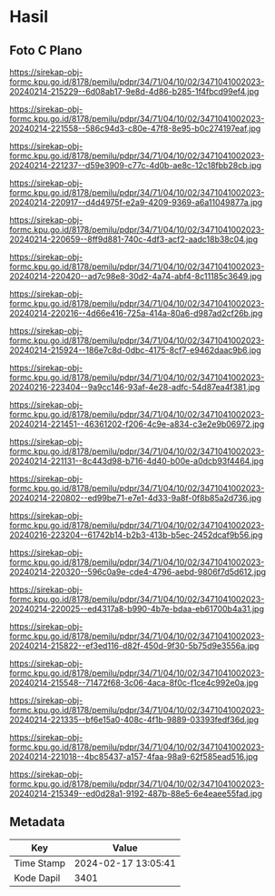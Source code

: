 # Hasil

## Foto C Plano

https://sirekap-obj-formc.kpu.go.id/8178/pemilu/pdpr/34/71/04/10/02/3471041002023-20240214-215229--6d08ab17-9e8d-4d86-b285-1f4fbcd99ef4.jpg

https://sirekap-obj-formc.kpu.go.id/8178/pemilu/pdpr/34/71/04/10/02/3471041002023-20240214-221558--586c94d3-c80e-47f8-8e95-b0c274197eaf.jpg

https://sirekap-obj-formc.kpu.go.id/8178/pemilu/pdpr/34/71/04/10/02/3471041002023-20240214-221237--d59e3909-c77c-4d0b-ae8c-12c18fbb28cb.jpg

https://sirekap-obj-formc.kpu.go.id/8178/pemilu/pdpr/34/71/04/10/02/3471041002023-20240214-220917--d4d4975f-e2a9-4209-9369-a6a11049877a.jpg

https://sirekap-obj-formc.kpu.go.id/8178/pemilu/pdpr/34/71/04/10/02/3471041002023-20240214-220659--8ff9d881-740c-4df3-acf2-aadc18b38c04.jpg

https://sirekap-obj-formc.kpu.go.id/8178/pemilu/pdpr/34/71/04/10/02/3471041002023-20240214-220420--ad7c98e8-30d2-4a74-abf4-8c11185c3649.jpg

https://sirekap-obj-formc.kpu.go.id/8178/pemilu/pdpr/34/71/04/10/02/3471041002023-20240214-220216--4d66e416-725a-414a-80a6-d987ad2cf26b.jpg

https://sirekap-obj-formc.kpu.go.id/8178/pemilu/pdpr/34/71/04/10/02/3471041002023-20240214-215924--186e7c8d-0dbc-4175-8cf7-e9462daac9b6.jpg

https://sirekap-obj-formc.kpu.go.id/8178/pemilu/pdpr/34/71/04/10/02/3471041002023-20240216-223404--9a9cc146-93af-4e28-adfc-54d87ea4f381.jpg

https://sirekap-obj-formc.kpu.go.id/8178/pemilu/pdpr/34/71/04/10/02/3471041002023-20240214-221451--46361202-f206-4c9e-a834-c3e2e9b06972.jpg

https://sirekap-obj-formc.kpu.go.id/8178/pemilu/pdpr/34/71/04/10/02/3471041002023-20240214-221131--8c443d98-b716-4d40-b00e-a0dcb93f4464.jpg

https://sirekap-obj-formc.kpu.go.id/8178/pemilu/pdpr/34/71/04/10/02/3471041002023-20240214-220802--ed99be71-e7e1-4d33-9a8f-0f8b85a2d736.jpg

https://sirekap-obj-formc.kpu.go.id/8178/pemilu/pdpr/34/71/04/10/02/3471041002023-20240216-223204--61742b14-b2b3-413b-b5ec-2452dcaf9b56.jpg

https://sirekap-obj-formc.kpu.go.id/8178/pemilu/pdpr/34/71/04/10/02/3471041002023-20240214-220320--596c0a9e-cde4-4796-aebd-9806f7d5d612.jpg

https://sirekap-obj-formc.kpu.go.id/8178/pemilu/pdpr/34/71/04/10/02/3471041002023-20240214-220025--ed4317a8-b990-4b7e-bdaa-eb61700b4a31.jpg

https://sirekap-obj-formc.kpu.go.id/8178/pemilu/pdpr/34/71/04/10/02/3471041002023-20240214-215822--ef3ed116-d82f-450d-9f30-5b75d9e3556a.jpg

https://sirekap-obj-formc.kpu.go.id/8178/pemilu/pdpr/34/71/04/10/02/3471041002023-20240214-215548--71472f68-3c06-4aca-8f0c-f1ce4c992e0a.jpg

https://sirekap-obj-formc.kpu.go.id/8178/pemilu/pdpr/34/71/04/10/02/3471041002023-20240214-221335--bf6e15a0-408c-4f1b-9889-03393fedf36d.jpg

https://sirekap-obj-formc.kpu.go.id/8178/pemilu/pdpr/34/71/04/10/02/3471041002023-20240214-221018--4bc85437-a157-4faa-98a9-62f585ead516.jpg

https://sirekap-obj-formc.kpu.go.id/8178/pemilu/pdpr/34/71/04/10/02/3471041002023-20240214-215349--ed0d28a1-9192-487b-88e5-6e4eaee55fad.jpg


## Metadata

| Key        | Value               |
| ---------- | ------------------- |
| Time Stamp | 2024-02-17 13:05:41 |
| Kode Dapil | 3401                |




